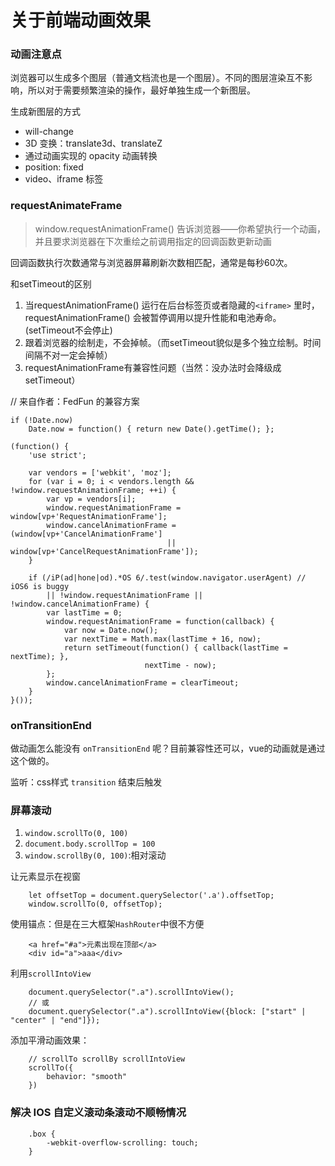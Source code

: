 # 关于前端动画效果

### 动画注意点

浏览器可以生成多个图层（普通文档流也是一个图层）。不同的图层渲染互不影响，所以对于需要频繁渲染的操作，最好单独生成一个新图层。

生成新图层的方式
* will-change
* 3D 变换：translate3d、translateZ
* 通过动画实现的 opacity 动画转换
* position: fixed
* video、iframe 标签

### requestAnimateFrame

> window.requestAnimationFrame() 告诉浏览器——你希望执行一个动画，并且要求浏览器在下次重绘之前调用指定的回调函数更新动画

回调函数执行次数通常与浏览器屏幕刷新次数相匹配，通常是每秒60次。

和setTimeout的区别
1. 当requestAnimationFrame() 运行在后台标签页或者隐藏的`<iframe>` 里时，requestAnimationFrame() 会被暂停调用以提升性能和电池寿命。(setTimeout不会停止)
2. 跟着浏览器的绘制走，不会掉帧。（而setTimeout貌似是多个独立绘制。时间间隔不对一定会掉帧）
3. requestAnimationFrame有兼容性问题（当然：没办法时会降级成setTimeout）


// 来自作者：FedFun 的兼容方案
```
if (!Date.now)
    Date.now = function() { return new Date().getTime(); };
 
(function() {
    'use strict';
    
    var vendors = ['webkit', 'moz'];
    for (var i = 0; i < vendors.length && !window.requestAnimationFrame; ++i) {
        var vp = vendors[i];
        window.requestAnimationFrame = window[vp+'RequestAnimationFrame'];
        window.cancelAnimationFrame = (window[vp+'CancelAnimationFrame']
                                   || window[vp+'CancelRequestAnimationFrame']);
    }

    if (/iP(ad|hone|od).*OS 6/.test(window.navigator.userAgent) // iOS6 is buggy
        || !window.requestAnimationFrame || !window.cancelAnimationFrame) {
        var lastTime = 0;
        window.requestAnimationFrame = function(callback) {
            var now = Date.now();
            var nextTime = Math.max(lastTime + 16, now);
            return setTimeout(function() { callback(lastTime = nextTime); },
                              nextTime - now);
        };
        window.cancelAnimationFrame = clearTimeout;
    }
}());
```

### onTransitionEnd

做动画怎么能没有 `onTransitionEnd` 呢？目前兼容性还可以，vue的动画就是通过这个做的。

监听：css样式 `transition` 结束后触发


### 屏幕滚动

1. `window.scrollTo(0, 100)`
2. `document.body.scrollTop = 100`
3. `window.scrollBy(0, 100)`:相对滚动

让元素显示在视窗

```
    let offsetTop = document.querySelector('.a').offsetTop;
    window.scrollTo(0, offsetTop);
```

使用锚点：但是在三大框架`HashRouter`中很不方便
```
    <a href="#a">元素出现在顶部</a>
    <div id="a">aaa</div>
```

利用`scrollIntoView`
```
    document.querySelector(".a").scrollIntoView();
    // 或
    document.querySelector(".a").scrollIntoView({block: ["start" | "center" | "end"]});
```

添加平滑动画效果：
```
    // scrollTo scrollBy scrollIntoView 
    scrollTo({
        behavior: "smooth"
    })
```

### 解决 IOS 自定义滚动条滚动不顺畅情况

```
    .box {
        -webkit-overflow-scrolling: touch;
    }
```